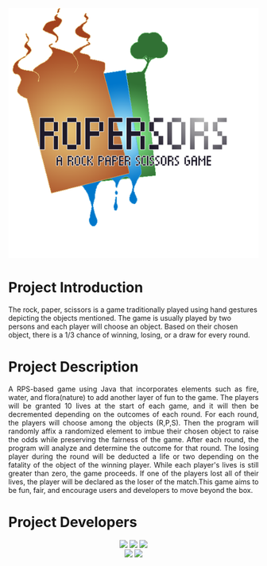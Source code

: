 <div id="logo" align="center">
  <img src="/assets/gamelogo.png">
</div>

<h1> Project Introduction </h1>
<p align="juatify">The rock, paper, scissors is a game traditionally played using hand gestures depicting the objects mentioned.
The  game is usually played by two persons and each player will choose an object. Based on their chosen object,
there is a 1/3 chance of winning, losing, or a draw  for every round. </p>

<h1> Project Description</h1>
<p align="justify">A RPS-based game using Java that incorporates elements such as fire, water, and flora(nature)
to add another layer of fun to the game. The players will be granted 10 lives at the start of each game, and it will
then be decremented depending on the outcomes of each round. For each round, the players will choose among the objects
(R,P,S). Then the program will randomly affix a randomized element to imbue their chosen object to raise the odds while
preserving the fairness of the game. After each round, the program will analyze and determine the outcome for that round.
The losing player during the round will be deducted a life or two depending on the fatality of the object of the winning
player. While each player's lives is still greater than zero, the game proceeds. If one of the players lost all of their
lives, the player will be declared as the loser of the match.This game aims to be fun, fair, and encourage users and
developers to move beyond the box. </p>

<h1> Project Developers</h1>
<div id="developers" align="center">
  <img src="/about devs/an.png"> <img src="/about devs/us.png"> <img src="/about devs/jo.png"> <br>
  <img src="/about devs/ion.png"> <img src="/about devs/hn.png">
</div>


